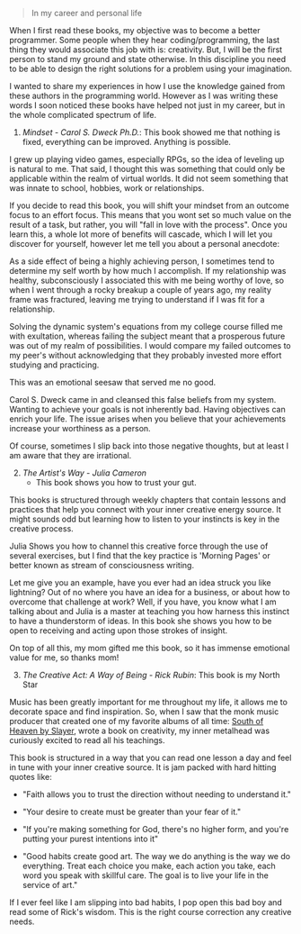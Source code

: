> In my career and personal life

When I first read these books, my objective was to become a better programmer. Some people when they hear coding/programming, the last thing they would associate this job with is: creativity. But, I will be the first person to stand my ground and state otherwise. In this discipline you need to be able to design the right solutions for a problem using your imagination.

I wanted to share my experiences in how I use the knowledge gained from these authors in the programming world. However as I was writing these words I soon noticed these books have helped not just in my career, but in the whole complicated spectrum of life.


1. _Mindset - Carol S. Dweck Ph.D._: This book showed me that nothing is fixed, everything can be improved. Anything is possible.

I grew up playing video games, especially RPGs, so the idea of leveling up is natural to me. That said, I thought this was something that could only be applicable within the realm of virtual worlds. It did not seem something that was innate to school, hobbies, work or relationships.

If you decide to read this book, you will shift your mindset from an outcome focus to an effort focus. This means that you wont set so much value on the result of a task, but rather, you will "fall in love with the process". Once you learn this, a whole lot more of benefits will cascade, which I will let you discover for yourself, however let me tell you about a personal anecdote:

As a side effect of being a highly achieving person, I sometimes tend to determine my self worth by how much I accomplish. If my relationship was healthy, subconsciously I associated this with me being worthy of love, so when I went through a rocky breakup a couple of years ago, my reality frame was fractured, leaving me trying to understand if I was fit for a relationship.

Solving the dynamic system's equations from my college course filled me with exultation, whereas failing the subject meant that a prosperous future was out of my realm of possibilities. I would compare my failed outcomes to my peer's without acknowledging that they probably invested more effort studying and practicing.

This was an emotional seesaw that served me no good.

Carol S. Dweck came in and cleansed this false beliefs from my system. Wanting to achieve your goals is not inherently bad. Having objectives can enrich your life. The issue arises when you believe that your achievements increase your worthiness as a person.

Of course, sometimes I slip back into those negative thoughts, but at least I am aware that they are irrational. 

2. _The Artist's Way - Julia Cameron_
    - This book shows you how to trust your gut.

This books is structured through weekly chapters that contain lessons and practices that help you connect with your inner creative energy source. It might sounds odd but learning how to listen to your instincts is key in the creative process.

Julia Shows you how to channel this creative force through the use of several exercises, but I find that the key practice is 'Morning Pages' or better known as stream of consciousness writing.

Let me give you an example, have you ever had an idea struck you like lightning? Out of no where you have an idea for a business, or about how to overcome that challenge at work? Well, if you have, you know what I am talking about and Julia is a master at teaching you how harness this instinct to have a thunderstorm of ideas. In this book she shows you how to be open to receiving and acting upon those strokes of insight.

On top of all this, my mom gifted me this book, so it has immense emotional value for me, so thanks mom!

3. _The Creative Act: A Way of Being - Rick Rubin_: This book is my North Star

Music has been greatly important for me throughout my life, it allows me to decorate space and find inspiration. So, when I saw that the monk music producer that created one of my favorite albums of all time: [South of Heaven by Slayer](https://en.wikipedia.org/wiki/South_of_Heaven), wrote a book on creativity, my inner metalhead was curiously excited to read all his teachings.

This book is structured in a way that you can read one lesson a day and feel in tune with your inner creative source. It is jam packed with hard hitting quotes like:

- "Faith allows you to trust the direction without needing to understand it."

- "Your desire to create must be greater than your fear of it."

- "If you're making something for God, there's no higher form, and you're putting your purest intentions into it"

- "Good habits create good art. The way we do anything is the way we do everything. Treat each choice you make, each action you take, each word you speak with skillful care. The goal is to live your life in the service of art."

If I ever feel like I am slipping into bad habits, I pop open this bad boy and read some of Rick's wisdom. This is the right course correction any creative needs.
